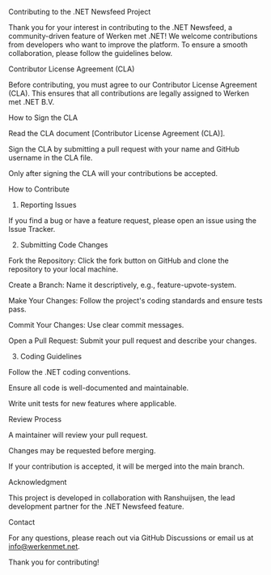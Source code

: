 Contributing to the .NET Newsfeed Project

Thank you for your interest in contributing to the .NET Newsfeed, a community-driven feature of Werken met .NET! We welcome contributions from developers who want to improve the platform. To ensure a smooth collaboration, please follow the guidelines below.

Contributor License Agreement (CLA)

Before contributing, you must agree to our Contributor License Agreement (CLA). This ensures that all contributions are legally assigned to Werken met .NET B.V.

How to Sign the CLA

Read the CLA document [Contributor License Agreement (CLA)].

Sign the CLA by submitting a pull request with your name and GitHub username in the CLA file.

Only after signing the CLA will your contributions be accepted.

How to Contribute

1. Reporting Issues

If you find a bug or have a feature request, please open an issue using the Issue Tracker.

2. Submitting Code Changes

Fork the Repository: Click the fork button on GitHub and clone the repository to your local machine.

Create a Branch: Name it descriptively, e.g., feature-upvote-system.

Make Your Changes: Follow the project's coding standards and ensure tests pass.

Commit Your Changes: Use clear commit messages.

Open a Pull Request: Submit your pull request and describe your changes.

3. Coding Guidelines

Follow the .NET coding conventions.

Ensure all code is well-documented and maintainable.

Write unit tests for new features where applicable.

Review Process

A maintainer will review your pull request.

Changes may be requested before merging.

If your contribution is accepted, it will be merged into the main branch.

Acknowledgment

This project is developed in collaboration with Ranshuijsen, the lead development partner for the .NET Newsfeed feature.

Contact

For any questions, please reach out via GitHub Discussions or email us at info@werkenmet.net.

Thank you for contributing! 
